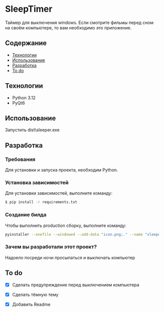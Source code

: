 # SleepTimer
Таймер для выключения windows. Если смотрите фильмы перед сном на своём компьютере, то вам необходимо это приложение.

## Содержание
- [Технологии](#технологии)
- [Использование](#использование)
- [Разработка](#разработка)
- [To do](#to-do)
  
## Технологии
- Python 3.12
- PyQt6

## Использование
Запустить dist\sleeper.exe


## Разработка

### Требования
Для установки и запуска проекта, необходим Python.

### Установка зависимостей
Для установки зависимостей, выполните команду:
```sh
$ pip install -r requirements.txt
```

### Создание билда
Чтобы выполнить production сборку, выполните команду: 
```sh
pyinstaller --onefile --windowed --add-data "icon.png;." --name "sleeper" main.py
```

### Зачем вы разработали этот проект?
Надоело посреди ночи просыпаться и выключать компьютер

## To do
- [x] Сделать предупреждение перед выключением компьютера
- [x] Сделать тёмную тему
- [x] Добавить Readme


